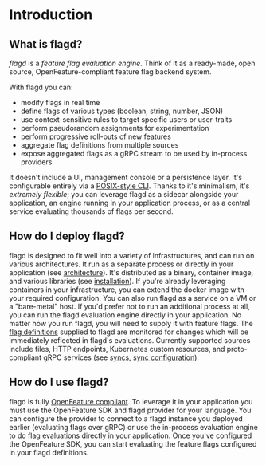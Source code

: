 # Introduction

## What is flagd?

_flagd_ is a _feature flag evaluation engine_.
Think of it as a ready-made, open source, OpenFeature-compliant feature flag backend system.

With flagd you can:

* modify flags in real time
* define flags of various types (boolean, string, number, JSON)
* use context-sensitive rules to target specific users or user-traits
* perform pseudorandom assignments for experimentation
* perform progressive roll-outs of new features
* aggregate flag definitions from multiple sources
* expose aggregated flags as a gRPC stream to be used by in-process providers

It doesn't include a UI, management console or a persistence layer.
It's configurable entirely via a [POSIX-style CLI](./reference/flagd-cli/flagd.md).
Thanks to it's minimalism, it's _extremely flexible_; you can leverage flagd as a sidecar alongside your application, an engine running in your application process, or as a central service evaluating thousands of flags per second.

## How do I deploy flagd?

flagd is designed to fit well into a variety of infrastructures, and can run on various architectures.
It run as a separate process or directly in your application (see [architecture](./architecture.md)).
It's distributed as a binary, container image, and various libraries (see [installation](./installation.md)).
If you're already leveraging containers in your infrastructure, you can extend the docker image with your required configuration.
You can also run flagd as a service on a VM or a "bare-metal" host.
If you'd prefer not to run an additional process at all, you can run the flagd evaluation engine directly in your application.
No matter how you run flagd, you will need to supply it with feature flags.
The [flag definitions](./reference/flag-definitions.md) supplied to flagd are monitored for changes which will be immediately reflected in flagd's evaluations.
Currently supported sources include files, HTTP endpoints, Kubernetes custom resources, and proto-compliant gRPC services (see [syncs](./concepts/syncs.md), [sync configuration](./reference/sync-configuration.md)).

## How do I use flagd?

flagd is fully [OpenFeature compliant](./concepts/feature-flagging.md#openfeature-compliance).
To leverage it in your application you must use the OpenFeature SDK and flagd provider for your language.
You can configure the provider to connect to a flagd instance you deployed earlier (evaluating flags over gRPC) or use the in-process evaluation engine to do flag evaluations directly in your application.
Once you've configured the OpenFeature SDK, you can start evaluating the feature flags configured in your flagd definitions.
